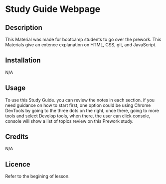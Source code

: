 # Study Guide Webpage

## Description

This Material was made for bootcamp students to go over the prework. This Materials give an extence explanation on HTML, CSS, git, and JavaScript. 

## Installation
N/A
## Usage  
To use this Study Guide. you can review the notes in each section. if you need guidance on how to start first, one option could be using Chrome DevTools by going to the three dots on the right, once there, going to more tools and select Develop tools, when there, the user can click console, console will show a list of topics review on this Prework study.

## Credits 

N/A

## Licence

Refer to the begining of lesson. 
